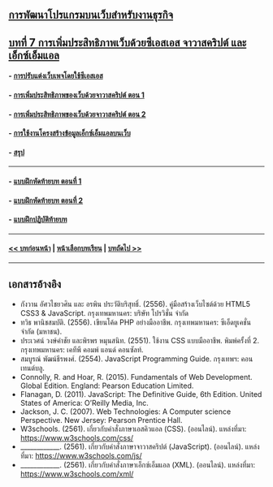 ## [การพัฒนาโปรแกรมบนเว็บสำหรับงานธุรกิจ](../README.md)
## [บทที่ 7 การเพิ่มประสิทธิภาพเว็บด้วยซีเอสเอส จาวาสคริปต์ และเอ็กซ์เอ็มแอล](README.md)
#### - [การปรับแต่งเว็บเพจโดยใช้ซีเอสเอส](0701.md)
#### - [การเพิ่มประสิทธิภาพของเว็บด้วยจาวาสคริปต์ ตอน 1](0702.md)
#### - [การเพิ่มประสิทธิภาพของเว็บด้วยจาวาสคริปต์ ตอน 2](0703.md)
#### - [การใช้งานโครงสร้างข้อมูลเอ็กซ์เอ็มแอลบนเว็บ](0704.md)
#### - [สรุป](0710.md)
---
#### - [แบบฝึกหัดท้ายบท ตอนที่ 1](0730.md)
#### - [แบบฝึกหัดท้ายบท ตอนที่ 2](0750.md)
#### - [แบบฝึกปฏิบัติท้ายบท](0770.md)
---
#### [<< บทก่อนหน้า](../Chapter06/README.md) | [หน้าเลือกบทเรียน](../README.md) | [บทถัดไป >>](../Chapter08/README.md)
---
## เอกสารอ้างอิง
* กังวาน อัศวไชยวศิน และ อรพิน ประวัติบริสุทธิ์. (2556). คู่มือสร้างเว็บไซต์ด้วย HTML5 CSS3 & JavaScript. กรุงเทพมหานคร: บริษัท โปรวิชั่น จำกัด
* ทวิธ พานิชสมบัติ. (2556). เขียนโค้ด PHP อย่างมืออาชีพ. กรุงเทพมหานคร: ซีเอ็ดยูเคชั่น จำกัด (มหาชน).
* ประเวศน์ วงษ์คำชัย และพิรพร หมุนสนิท. (2551). ใช้งาน CSS แบบมืออาชีพ. พิมพ์ครั้งที่ 2. กรุงเทพมหานคร: เคทีพี คอมพ์ แอนด์ คอนซัลท์.
* สมบูรณ์ พัฒน์ธีรพงศ์. (2554). JavaScript Programming Guide. กรุงเทพฯ: คอนเทนต์บลู.
* Connolly, R. and Hoar, R. (2015). Fundamentals of Web Development. Global Edition. England: Pearson Education Limited.
* Flanagan, D. (2011). JavaScript: The Definitive Guide, 6th Edition. United States of America: O’Reilly Media, Inc.
* Jackson, J. C. (2007). Web Technologies: A Computer science Perspective. New Jersey: Pearson Prentice Hall.   
* W3schools. (2561). เกี่ยวกับคำสั่งภาษาเอสคิวแอล (CSS). (ออนไลน์). แหล่งที่มา: 
https://www.w3schools.com/css/
* ____________. (2561). เกี่ยวกับคำสั่งภาษาจาวาสคริปต์ (JavaScript). (ออนไลน์). 
แหล่งที่มา: https://www.w3schools.com/js/
* ____________. (2561). เกี่ยวกับคำสั่งภาษาเอ็กซ์เอ็มแอล (XML). (ออนไลน์). 
แหล่งที่มา: https://www.w3schools.com/xml/
